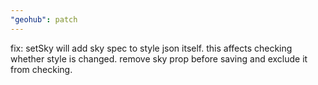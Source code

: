 ```yaml
---
"geohub": patch
---
```


fix: setSky will add sky spec to style json itself. this affects checking whether style is changed. remove sky prop before saving and exclude it from checking.
